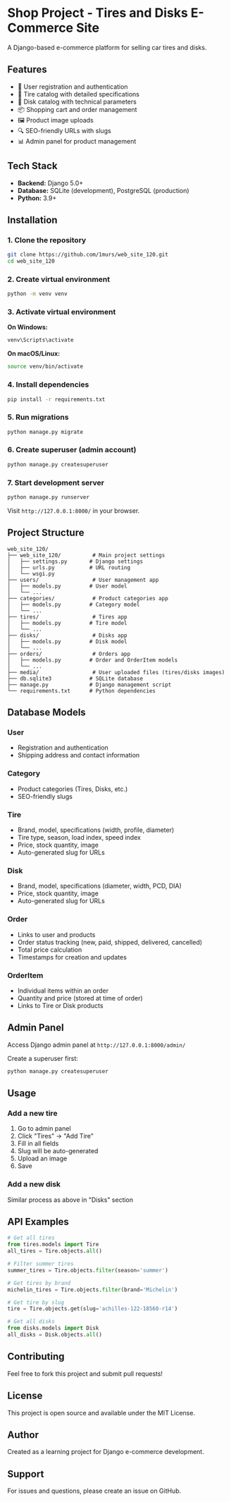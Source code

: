 # Shop Project - Tires and Disks E-Commerce Site

A Django-based e-commerce platform for selling car tires and disks.

## Features

- 👤 User registration and authentication
- 🛞 Tire catalog with detailed specifications
- 🎡 Disk catalog with technical parameters
- 📦 Shopping cart and order management
- 🖼️ Product image uploads
- 🔍 SEO-friendly URLs with slugs
- 📊 Admin panel for product management

## Tech Stack

- **Backend:** Django 5.0+
- **Database:** SQLite (development), PostgreSQL (production)
- **Python:** 3.9+

## Installation

### 1. Clone the repository
```bash
git clone https://github.com/1murs/web_site_120.git
cd web_site_120
```

### 2. Create virtual environment
```bash
python -m venv venv
```

### 3. Activate virtual environment

**On Windows:**
```bash
venv\Scripts\activate
```

**On macOS/Linux:**
```bash
source venv/bin/activate
```

### 4. Install dependencies
```bash
pip install -r requirements.txt
```

### 5. Run migrations
```bash
python manage.py migrate
```

### 6. Create superuser (admin account)
```bash
python manage.py createsuperuser
```

### 7. Start development server
```bash
python manage.py runserver
```

Visit `http://127.0.0.1:8000/` in your browser.

## Project Structure

```
web_site_120/
├── web_site_120/          # Main project settings
│   ├── settings.py       # Django settings
│   ├── urls.py           # URL routing
│   └── wsgi.py
├── users/                 # User management app
│   ├── models.py         # User model
│   └── ...
├── categories/            # Product categories app
│   ├── models.py         # Category model
│   └── ...
├── tires/                 # Tires app
│   ├── models.py         # Tire model
│   └── ...
├── disks/                 # Disks app
│   ├── models.py         # Disk model
│   └── ...
├── orders/                # Orders app
│   ├── models.py         # Order and OrderItem models
│   └── ...
├── media/                 # User uploaded files (tires/disks images)
├── db.sqlite3            # SQLite database
├── manage.py             # Django management script
└── requirements.txt      # Python dependencies
```

## Database Models

### User
- Registration and authentication
- Shipping address and contact information

### Category
- Product categories (Tires, Disks, etc.)
- SEO-friendly slugs

### Tire
- Brand, model, specifications (width, profile, diameter)
- Tire type, season, load index, speed index
- Price, stock quantity, image
- Auto-generated slug for URLs

### Disk
- Brand, model, specifications (diameter, width, PCD, DIA)
- Price, stock quantity, image
- Auto-generated slug for URLs

### Order
- Links to user and products
- Order status tracking (new, paid, shipped, delivered, cancelled)
- Total price calculation
- Timestamps for creation and updates

### OrderItem
- Individual items within an order
- Quantity and price (stored at time of order)
- Links to Tire or Disk products

## Admin Panel

Access Django admin panel at `http://127.0.0.1:8000/admin/`

Create a superuser first:
```bash
python manage.py createsuperuser
```

## Usage

### Add a new tire
1. Go to admin panel
2. Click "Tires" → "Add Tire"
3. Fill in all fields
4. Slug will be auto-generated
5. Upload an image
6. Save

### Add a new disk
Similar process as above in "Disks" section

## API Examples

```python
# Get all tires
from tires.models import Tire
all_tires = Tire.objects.all()

# Filter summer tires
summer_tires = Tire.objects.filter(season='summer')

# Get tires by brand
michelin_tires = Tire.objects.filter(brand='Michelin')

# Get tire by slug
tire = Tire.objects.get(slug='achilles-122-18560-r14')

# Get all disks
from disks.models import Disk
all_disks = Disk.objects.all()
```

## Contributing

Feel free to fork this project and submit pull requests!

## License

This project is open source and available under the MIT License.

## Author

Created as a learning project for Django e-commerce development.

## Support

For issues and questions, please create an issue on GitHub.
